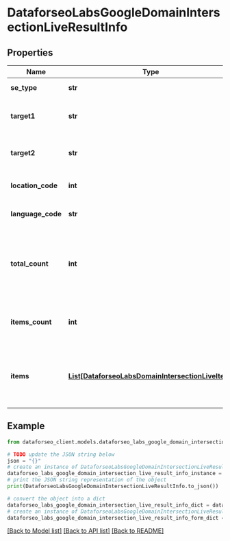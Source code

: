 # DataforseoLabsGoogleDomainIntersectionLiveResultInfo


## Properties

Name | Type | Description | Notes
------------ | ------------- | ------------- | -------------
**se_type** | **str** | search engine type | [optional] 
**target1** | **str** | the first target domain in a POST array | [optional] 
**target2** | **str** | the second target domain in a POST array | [optional] 
**location_code** | **int** | location code in a POST array | [optional] 
**language_code** | **str** | language code in a POST array | [optional] 
**total_count** | **int** | total amount of results in our database relevant to your request | [optional] 
**items_count** | **int** | the number of results returned in the items array | [optional] 
**items** | [**List[DataforseoLabsDomainIntersectionLiveItem]**](DataforseoLabsDomainIntersectionLiveItem.md) | contains keywords, relevant SERP elements and related data | [optional] 

## Example

```python
from dataforseo_client.models.dataforseo_labs_google_domain_intersection_live_result_info import DataforseoLabsGoogleDomainIntersectionLiveResultInfo

# TODO update the JSON string below
json = "{}"
# create an instance of DataforseoLabsGoogleDomainIntersectionLiveResultInfo from a JSON string
dataforseo_labs_google_domain_intersection_live_result_info_instance = DataforseoLabsGoogleDomainIntersectionLiveResultInfo.from_json(json)
# print the JSON string representation of the object
print(DataforseoLabsGoogleDomainIntersectionLiveResultInfo.to_json())

# convert the object into a dict
dataforseo_labs_google_domain_intersection_live_result_info_dict = dataforseo_labs_google_domain_intersection_live_result_info_instance.to_dict()
# create an instance of DataforseoLabsGoogleDomainIntersectionLiveResultInfo from a dict
dataforseo_labs_google_domain_intersection_live_result_info_form_dict = dataforseo_labs_google_domain_intersection_live_result_info.from_dict(dataforseo_labs_google_domain_intersection_live_result_info_dict)
```
[[Back to Model list]](../README.md#documentation-for-models) [[Back to API list]](../README.md#documentation-for-api-endpoints) [[Back to README]](../README.md)


